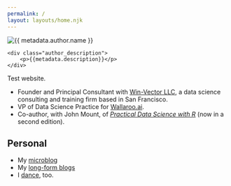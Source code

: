 ```yaml
---
permalink: /
layout: layouts/home.njk
---
```



<div class="author_container">
    <img src="{{ metadata.author.avatar }}" alt="{{ metadata.author.name }}">

    <div class="author_description">
        <p>{{metadata.description}}</p>
    </div>
</div>



Test website.

* Founder and Principal Consultant with [Win-Vector LLC](https://win-vector.com/), a data science consulting and training firm based in San Francisco.
* VP of Data Science Practice for [Wallaroo.ai](https://www.wallaroo.ai/). 
* Co-author, with John Mount, of [<em>Practical Data Science with R</em>](https://www.manning.com/books/practical-data-science-with-r-second-edition) (now in a second edition). 

## Personal

* My [microblog](https://ninazumel.com/short_thoughts)
* My [long-form blogs](https://ninazumel.com/nina-other-writing/)
* I [dance](http://www.dholrhythms.com/), too.




